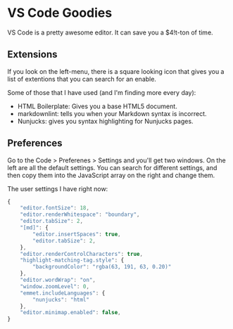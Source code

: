 # VS Code Goodies

VS Code is a pretty awesome editor. It can save you a $4!t-ton of time.

## Extensions

If you look on the left-menu, there is a square looking icon that gives you a list of extentions that you can search for an enable.

Some of those that I have used (and I'm finding more every day):

- HTML Boilerplate: Gives you a base HTML5 document.
- markdownlint: tells you when your Markdown syntax is incorrect.
- Nunjucks: gives you syntax highlighting for Nunjucks pages.

## Preferences

Go to the Code > Preferenes > Settings and you'll get two windows. On the left are all the default settings. You can search for different settings, and then copy them into the JavaScript array on the right and change them.

The user settings I have right now:

```javascript
{
    "editor.fontSize": 18,
    "editor.renderWhitespace": "boundary",
    "editor.tabSize": 2,
    "[md]": {
        "editor.insertSpaces": true,
        "editor.tabSize": 2,
    },
    "editor.renderControlCharacters": true,
    "highlight-matching-tag.style": {
        "backgroundColor": "rgba(63, 191, 63, 0.20)"
    },
    "editor.wordWrap": "on",
    "window.zoomLevel": 0,
    "emmet.includeLanguages": {
        "nunjucks": "html"
    },
    "editor.minimap.enabled": false,
}
```